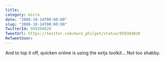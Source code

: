 ```yaml
---
title: 
category: micro
date: "2008-10-14T00:00:00"
slug: "2008-10-14T00:00:00"
TwitterId: 959304820
TweetUrl: https://twitter.com/mark_philpot/status/959304820
ReTweetUser: 
---
```


And to top it off, quicken online is using the extjs toolkit...  Not too shabby.